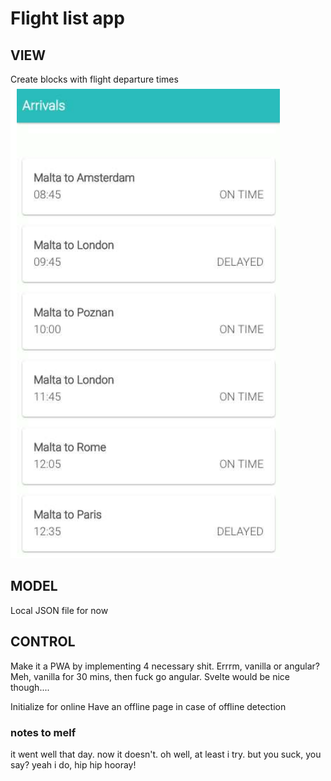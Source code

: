 # Flight list app

## VIEW
Create blocks with flight departure times
![Example of the view](examplescreen.png)

## MODEL
Local JSON file for now

## CONTROL
Make it a PWA by implementing 4 necessary shit.
Errrm, vanilla or angular?
Meh, vanilla for 30 mins, then fuck go angular. Svelte would be nice though....

Initialize for online
Have an offline page in case of offline detection


### notes to melf
it went well that day.
now it doesn't. oh well, at least i try.
but you suck, you say?
yeah i do, hip hip hooray!
